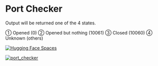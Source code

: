 # Port Checker
Output will be returned one of the 4 states.

① Opened (0)
② Opened but nothing (10061)
③ Closed (10060)
④ Unknown (others) 

 [![Hugging Face Spaces](https://img.shields.io/badge/%F0%9F%A4%97%20Hugging%20Face-Spaces-blue)](https://huggingface.co/spaces/gibiee/port-checker)

[![port_checker](https://github.com/gibiee/port-checker/assets/37574274/4c8fd6c3-a210-4050-a35f-4a6c0304bf4f)](https://huggingface.co/spaces/gibiee/port-checker)
